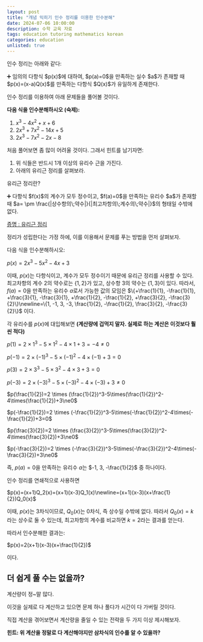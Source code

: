 ```yaml
---
layout: post
title: "개념 익히기 인수 정리를 이용한 인수분해"
date: 2024-07-06 10:00:00
description: 수학 교육 자료
tags: education tutoring mathematics korean
categories: education
unlisted: true
---
```



인수 정리는 아래와 같다:

<aside>
➕ 임의의 다항식 $p(x)$에 대하여, $p(a)=0$을 만족하는 실수 $a$가 존재할 때 $p(x)=(x-a)Q(x)$를 만족하는 다항식 $Q(x)$가 유일하게 존재한다.

</aside>

인수 정리를 이용하여 아래 문제들을 풀어볼 것이다.

**다음 식을 인수분해하시오 (숙제):**

1. $x^3-4x^2+x+6$
2. $2x^3+7x^2-14x+5$
3. $2x^3-7x^2-2x-8$

처음 풀어보면 좀 많이 어려울 것이다. 그래서 힌트를 남기자면:

1. 위 식들은 반드시 1개 이상의 유리수 근을 가진다.
2. 아래의 유리근 정리를 살펴보라.

유리근 정리란?

<aside>
➕ 다항식 $f(x)$의 계수가 모두 정수이고, $f(a)=0$을 만족하는 유리수 $a$가 존재할 때 $a= \pm \frac{|상수항의\;약수|}{|최고차항의\;계수의\;약수|}$의 형태일 수밖에 없다.

</aside>

[증명 : 유리근 정리](%EA%B0%9C%EB%85%90%20%EC%9D%B5%ED%9E%88%EA%B8%B0%20%EC%9D%B8%EC%88%98%20%EC%A0%95%EB%A6%AC%EB%A5%BC%20%EC%9D%B4%EC%9A%A9%ED%95%9C%20%EC%9D%B8%EC%88%98%EB%B6%84%ED%95%B4%20161f0f24f931800ebd40d3749a386801/%EC%A6%9D%EB%AA%85%20%EC%9C%A0%EB%A6%AC%EA%B7%BC%20%EC%A0%95%EB%A6%AC%20161f0f24f9318121af41f8e981b18e6e.md)

정리가 성립한다는 가정 하에, 이를 이용해서 문제를 푸는 방법을 먼저 살펴보자.

다음 식을 인수분해하시오:

$p(x)=2x^3-5x^2-4x+3$

이때, $p(x)$는 다항식이고, 계수가 모두 정수이기 때문에 유리근 정리를 사용할 수 있다. 최고차항의 계수 $2$의 약수로는 $\{1, 2\}$가 있고, 상수항 $3$의 약수는 $\{1, 3\}$이 있다. 따라서, $f(a)=0$을 만족하는 유리수 $a$로서 가능한 값의 모임은 $\{+\frac{1}{1}, -\frac{1}{1}, +\frac{3}{1}, -\frac{3}{1}, +\frac{1}{2}, -\frac{1}{2}, +\frac{3}{2}, -\frac{3}{2}\}\newline=\{1, -1, 3, -3, \frac{1}{2}, -\frac{1}{2}, \frac{3}{2}, -\frac{3}{2}\}$
이다. 

각 유리수를 $p(x)$에 대입해보면 **(계산량에 겁먹지 말자. 실제로 하는 계산은 이것보다 훨씬 적다)**

$p(1)=2 \times 1^3 - 5 \times 1^2 -4 \times 1 +3=-4 \ne 0$

$p(-1)=2 \times (-1)^3 - 5 \times (-1)^2 -4 \times (-1) +3=0$

$p(3)=2 \times 3^3-5\times3^2-4\times3+3=0$

$p(-3)=2 \times (-3)^3-5\times(-3)^2-4\times(-3)+3\ne0$

$p(\frac{1}{2})=2 \times (\frac{1}{2})^3-5\times(\frac{1}{2})^2-4\times(\frac{1}{2})+3\ne0$

$p(-\frac{1}{2})=2 \times (-\frac{1}{2})^3-5\times(-\frac{1}{2})^2-4\times(-\frac{1}{2})+3=0$

$p(\frac{3}{2})=2 \times (\frac{3}{2})^3-5\times(\frac{3}{2})^2-4\times(\frac{3}{2})+3\ne0$

$p(-\frac{3}{2})=2 \times (-\frac{3}{2})^3-5\times(-\frac{3}{2})^2-4\times(-\frac{3}{2})+3\ne0$

즉, $p(a)=0$을 만족하는 유리수 $a$는 $-1, 3, -\frac{1}{2}$ 중 하나이다.

인수 정리를 연쇄적으로 사용하면

$p(x)=(x+1)Q_2(x)=(x+1)(x-3)Q_1(x)\newline=(x+1)(x-3)(x+\frac{1}{2})Q_0(x)$

이때, $p(x)$는 3차식이므로, $Q_0(x)$는 0차식, 즉 상수일 수밖에 없다. 따라서 $Q_0(x)=k$라는 상수로 둘 수 있는데, 최고차항의 계수를 비교하면 $k=2$라는 결과를 얻는다.

따라서 인수분해한 결과는:

$p(x)=2(x+1)(x-3)(x+\frac{1}{2})$

이다.

## 더 쉽게 풀 수는 없을까?

계산량이 정~말 많다.

이것을 실제로 다 계산하고 있으면 문제 하나 풀다가 시간이 다 가버릴 것이다.

직접 계산을 겪어보면서 계산량을 줄일 수 있는 전략을 두 가지 이상 제시해보자.

**힌트: 위 계산을 정말로 다 계산해야지만 삼차식의 인수를 알 수 있을까?**
